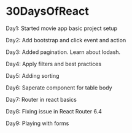 # 30DaysOfReact

Day1: Started movie app basic project setup

Day2: Add bootstrap and click event and action

Day3: Added pagination. Learn about lodash.

Day4: Apply filters and best practices

Day5: Adding sorting

Day6: Saperate component for table body

Day7: Router in react basics

Day8: Fixing issue in React Router 6.4

Day9: Playing with forms

